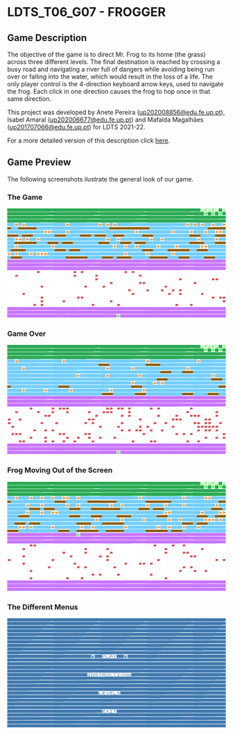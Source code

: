 # LDTS_T06_G07 - FROGGER

## Game Description

The objective of the game is to direct Mr. Frog to its home (the grass) across three different
levels. The final destination is reached by crossing a busy road and navigating a river full 
of dangers while avoiding being run over or falling into the water, which would result in the 
loss of a life. The only player control is the 4-direction keyboard arrow keys, used to 
navigate the frog. Each click in one direction causes the frog to hop once in that same 
direction.

This project was developed by Anete Pereira (up202008856@edu.fe.up.pt), Isabel Amaral 
(up202006677@edu.fe.up.pt) and Mafalda Magalhães (up201707066@edu.fe.up.pt) for LDTS 2021-22.

For a more detailed version of this description click [here](./docs/README.md).

## Game Preview

The following screenshots ilustrate the general look of our game.

### The Game
![](./docs/gifs/winningTheGame.gif)

### Game Over
![](./docs/gifs/losingTheGame.gif)

### Frog Moving Out of the Screen
![](./docs/gifs/gettingOutOfScreen.gif)

### The Different Menus
![](./docs/gifs/navigatingMenu.gif)
